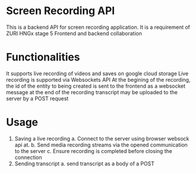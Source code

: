 # Screen Recording API

This is a backend API for screen recording application. It is a requirement of ZURI HNGx stage 5 Frontend and backend collaboration

# Functionalities

It supports live recording of videos and saves on google cloud storage
Live recording is supported via Websockets API
At the begining of the recording, the id of the entity to being created is sent to the frontend as a websocket message
at the end of the recording transcript may be uploaded to the server by a POST request

# Usage

1.  Saving a live recording
    a. Connect to the server using browser websock api at.
    b. Send media recording streams via the opened communication to the server
    c. Ensure recording is completed before closing the connection
2.  Sending transcript
    a. send transcript as a body of a POST
